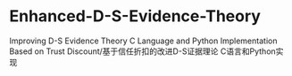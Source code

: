 # Enhanced-D-S-Evidence-Theory
Improving D-S Evidence Theory C Language and Python Implementation Based on Trust Discount/基于信任折扣的改进D-S证据理论 C语言和Python实现
